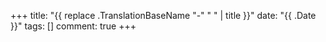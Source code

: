 +++
title: "{{ replace .TranslationBaseName "-" " " | title }}"
date: "{{ .Date }}"
tags: []
comment: true
+++
